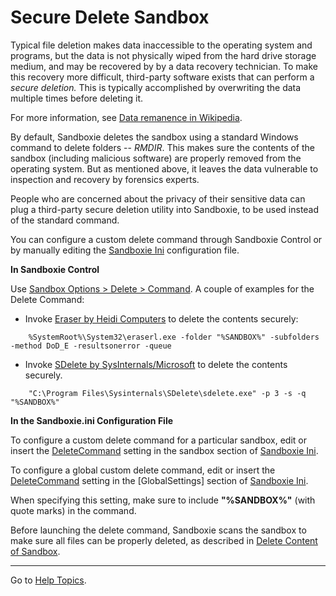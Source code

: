 # Secure Delete Sandbox

Typical file deletion makes data inaccessible to the operating system and programs, but the data is not physically wiped from the hard drive storage medium, and may be recovered by by a data recovery technician. To make this recovery more difficult, third-party software exists that can perform a _secure deletion._ This is typically accomplished by overwriting the data multiple times before deleting it.

For more information, see [Data remanence in Wikipedia](https://en.wikipedia.org/wiki/Data_remanence).

By default, Sandboxie deletes the sandbox using a standard Windows command to delete folders -- _RMDIR_. This makes sure the contents of the sandbox (including malicious software) are properly removed from the operating system. But as mentioned above, it leaves the data vulnerable to inspection and recovery by forensics experts.

People who are concerned about the privacy of their sensitive data can plug a third-party secure deletion utility into Sandboxie, to be used instead of the standard command.

You can configure a custom delete command through Sandboxie Control or by manually editing the [Sandboxie Ini](SandboxieIni.md) configuration file.

**In Sandboxie Control**

Use [Sandbox Options > Delete > Command](DeleteSettings.md#command). A couple of examples for the Delete Command:

*   Invoke [Eraser by Heidi Computers](https://eraser.heidi.ie/) to delete the contents securely:
```
    %SystemRoot%\System32\eraserl.exe -folder "%SANDBOX%" -subfolders -method DoD_E -resultsonerror -queue
```

*   Invoke [SDelete by SysInternals/Microsoft](https://technet.microsoft.com/en-us/sysinternals/bb897443.aspx) to delete the contents securely.
```
    "C:\Program Files\Sysinternals\SDelete\sdelete.exe" -p 3 -s -q "%SANDBOX%"
```

**In the Sandboxie.ini Configuration File**

To configure a custom delete command for a particular sandbox, edit or insert the [DeleteCommand](DeleteCommand.md) setting in the sandbox section of [Sandboxie Ini](SandboxieIni.md).

To configure a global custom delete command, edit or insert the [DeleteCommand](DeleteCommand.md) setting in the [GlobalSettings] section of [Sandboxie Ini](SandboxieIni.md).


When specifying this setting, make sure to include **"%SANDBOX%"** (with quote marks) in the command.

Before launching the delete command, Sandboxie scans the sandbox to make sure all files can be properly deleted, as described in [Delete Content of Sandbox](StartCommandLine.md#delete-contents-of-sandbox).

* * *

Go to [Help Topics](HelpTopics.md).
